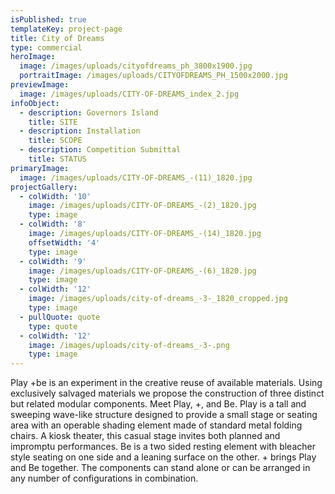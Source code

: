 ```yaml
---
isPublished: true
templateKey: project-page
title: City of Dreams
type: commercial
heroImage:
  image: /images/uploads/cityofdreams_ph_3800x1900.jpg
  portraitImage: /images/uploads/CITYOFDREAMS_PH_1500x2000.jpg
previewImage:
  image: /images/uploads/CITY-OF-DREAMS_index_2.jpg
infoObject:
  - description: Governors Island
    title: SITE
  - description: Installation
    title: SCOPE
  - description: Competition Submittal
    title: STATUS
primaryImage:
  image: /images/uploads/CITY-OF-DREAMS_-(11)_1820.jpg
projectGallery:
  - colWidth: '10'
    image: /images/uploads/CITY-OF-DREAMS_-(2)_1820.jpg
    type: image
  - colWidth: '8'
    image: /images/uploads/CITY-OF-DREAMS_-(14)_1820.jpg
    offsetWidth: '4'
    type: image
  - colWidth: '9'
    image: /images/uploads/CITY-OF-DREAMS_-(6)_1820.jpg
    type: image
  - colWidth: '12'
    image: /images/uploads/city-of-dreams_-3-_1820_cropped.jpg
    type: image
  - pullQuote: quote
    type: quote
  - colWidth: '12'
    image: /images/uploads/city-of-dreams_-3-.png
    type: image
---
```

Play +be is an experiment in the creative reuse of available materials. Using exclusively salvaged materials we propose the construction of three distinct but related modular components. Meet Play, +, and Be. Play is a tall and sweeping wave-like structure designed to provide a small stage or seating area with an operable shading element made of standard metal folding chairs. A kiosk theater, this casual stage invites both planned and impromptu performances. Be is a two sided resting element with bleacher style seating on one side and a leaning surface on the other. + brings Play and Be together. The components can stand alone or can be arranged in any number of configurations in combination.
